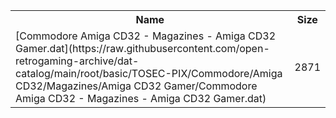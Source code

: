 <table>
<tr><th>Name</th><th>Size</th></tr>
<tr><td>
[Commodore Amiga CD32 - Magazines - Amiga CD32 Gamer.dat](https://raw.githubusercontent.com/open-retrogaming-archive/dat-catalog/main/root/basic/TOSEC-PIX/Commodore/Amiga CD32/Magazines/Amiga CD32 Gamer/Commodore Amiga CD32 - Magazines - Amiga CD32 Gamer.dat)
</td><td>2871</td></tr>
</table>
